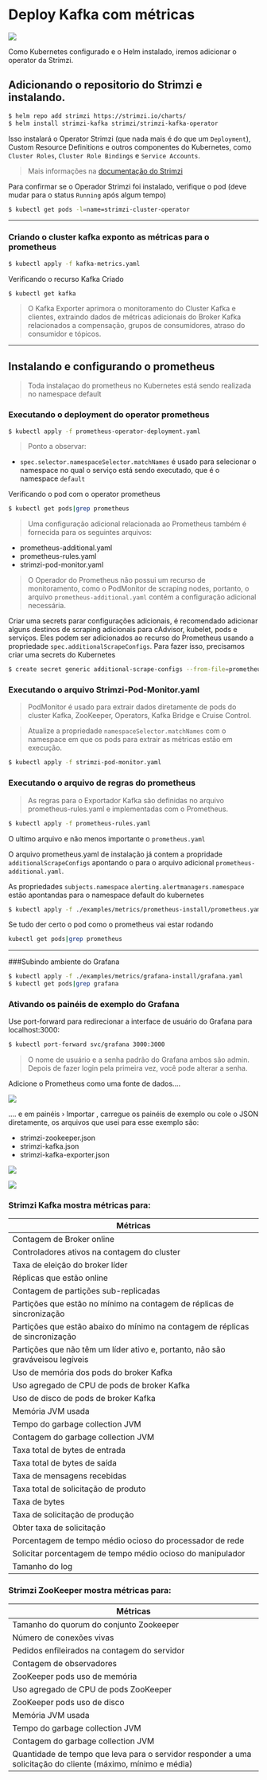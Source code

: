 # Deploy Kafka com métricas

![](../documentos/kafka-metrics.png)

Como Kubernetes configurado e o Helm instalado, iremos adicionar o operator da Strimzi.

##  Adicionando o repositorio do Strimzi e instalando.
```sh
$ helm repo add strimzi https://strimzi.io/charts/
$ helm install strimzi-kafka strimzi/strimzi-kafka-operator
```

Isso instalará o Operator Strimzi (que nada mais é do que um `Deployment`), Custom Resource Definitions e outros componentes do Kubernetes, como `Cluster Roles`, `Cluster Role Bindings` e `Service Accounts`.

> Mais informações na [documentação do Strimzi](https://strimzi.io/docs/operators/0.19.0/full/using.html#overview-str)

Para confirmar se o Operador Strimzi foi instalado, verifique o pod (deve mudar para o status `Running` após algum tempo)

```sh
$ kubectl get pods -l=name=strimzi-cluster-operator
```

---

### Criando o cluster kafka exponto as métricas para o prometheus


```sh
$ kubectl apply -f kafka-metrics.yaml
```

Verificando o recurso Kafka Criado

```sh
$ kubectl get kafka
```

> O Kafka Exporter aprimora o monitoramento do Cluster Kafka e clientes, extraindo dados de métricas adicionais do Broker Kafka relacionados a compensação, grupos de consumidores, atraso do consumidor e tópicos.

---

## Instalando e configurando o prometheus

> Toda instalaçao do prometheus no Kubernetes está sendo realizada no namespace default

### Executando o deployment do operator prometheus
```sh
$ kubectl apply -f prometheus-operator-deployment.yaml
```

> Ponto a observar:


* `spec.selector.namespaceSelector.matchNames` é usado para selecionar o namespace no qual o serviço está sendo executado, que é o namespace `default`

Verificando o pod com o operator prometheus

```sh
$ kubectl get pods|grep prometheus
```

> Uma configuração adicional relacionada ao Prometheus também é fornecida para os seguintes arquivos:

* prometheus-additional.yaml
* prometheus-rules.yaml
* strimzi-pod-monitor.yaml

> O Operador do Prometheus não possui um recurso de monitoramento, como o PodMonitor de scraping nodes, portanto, o arquivo `prometheus-additional.yaml` contém a configuração adicional necessária.

Criar uma secrets parar configurações adicionais, é recomendado adicionar alguns destinos de scraping adicionais para cAdvisor, kubelet, pods e serviços. Eles podem ser adicionados ao recurso do Prometheus usando a propriedade
`spec.additionalScrapeConfigs`. Para fazer isso, precisamos criar uma secrets do Kubernetes

```sh
$ create secret generic additional-scrape-configs --from-file=prometheus-additional.yaml
```

### Executando o arquivo Strimzi-Pod-Monitor.yaml

> PodMonitor é usado para extrair dados diretamente de pods do cluster Kafka,  ZooKeeper, Operators, Kafka Bridge e Cruise Control.

> Atualize a propriedade `namespaceSelector.matchNames` com o namespace em que os pods para extrair as métricas estão em execução.

```sh
$ kubectl apply -f strimzi-pod-monitor.yaml
```


### Executando o arquivo de regras do prometheus

> As regras para o Exportador Kafka são definidas no arquivo prometheus-rules.yaml e implementadas com o Prometheus. 

```sh
$ kubectl apply -f prometheus-rules.yaml
```

O ultimo arquivo e não menos importante o `prometheus.yaml`

O arquivo prometheus.yaml de instalação já contem a propridade `additionalScrapeConfigs` apontando o para o arquivo adicional `prometheus-additional.yaml`.

 As propriedades `subjects.namespace` `alerting.alertmanagers.namespace` estão apontandas para o namespace default do kubernetes

```sh
$ kubectl apply -f ./examples/metrics/prometheus-install/prometheus.yaml
```

Se tudo der certo o pod como o prometheus vai estar rodando

```sh
kubectl get pods|grep prometheus
```

---

###Subindo ambiente do Grafana

```sh
$ kubectl apply -f ./examples/metrics/grafana-install/grafana.yaml
$ kubectl get pods|grep grafana
```

### Ativando os painéis de exemplo do Grafana

Use port-forward para redirecionar a interface de usuário do Grafana para localhost:3000:

```sh
$ kubectl port-forward svc/grafana 3000:3000
```

> O nome de usuário e a senha padrão do Grafana ambos são admin. Depois de fazer login pela primeira vez, você pode alterar a senha.

Adicione o Prometheus como uma fonte de dados....

![](../documentos/grafana_prometheus_data_source.png)

 .... e em painéis › Importar , carregue os painéis de exemplo ou cole o JSON diretamente, os arquivos que usei para esse exemplo são:

* strimzi-zookeeper.json
* strimzi-kafka.json
* strimzi-kafka-exporter.json

![](../documentos/importdashboard-1.png)

![](../documentos/importdashboard-2.png)



### Strimzi Kafka mostra métricas para:

|Métricas|
| ------ |
|Contagem de Broker online|
|Controladores ativos na contagem do cluster|
|Taxa de eleição do broker líder|
|Réplicas que estão online|
|Contagem de partições sub-replicadas|
|Partições que estão no mínimo na contagem de réplicas de sincronização|
|Partições que estão abaixo do mínimo na contagem de réplicas de sincronização|
|Partições que não têm um líder ativo e, portanto, não são graváveis ​​ou legíveis|
|Uso de memória dos pods do broker Kafka|
|Uso agregado de CPU de pods de broker Kafka|
|Uso de disco de pods de broker Kafka|
|Memória JVM usada|
|Tempo do garbage collection JVM|
|Contagem do garbage collection JVM|
|Taxa total de bytes de entrada|
|Taxa total de bytes de saída|
|Taxa de mensagens recebidas|
|Taxa total de solicitação de produto|
|Taxa de bytes|
|Taxa de solicitação de produção|
|Obter taxa de solicitação|
|Porcentagem de tempo médio ocioso do processador de rede|
|Solicitar porcentagem de tempo médio ocioso do manipulador|
|Tamanho do log|


### Strimzi ZooKeeper mostra métricas para:

|Métricas|
| ------ |
|Tamanho do quorum do conjunto Zookeeper|
|Número de conexões vivas|
|Pedidos enfileirados na contagem do servidor|
|Contagem de observadores|
|ZooKeeper pods uso de memória|
|Uso agregado de CPU de pods ZooKeeper|
|ZooKeeper pods uso de disco|
|Memória JVM usada|
|Tempo do garbage collection JVM|
|Contagem do garbage collection JVM|
|Quantidade de tempo que leva para o servidor responder a uma solicitação do cliente (máximo, mínimo e média)|

